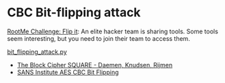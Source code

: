 # CBC Bit-flipping attack

[RootMe Challenge: Flip it](https://www.root-me.org/en/Challenges/Cryptanalysis/AES-CBC-Bit-Flipping-Attack): An elite hacker team is sharing tools.
Some tools seem interesting, but you need to join their team to access them.

[bit_flipping_attack.py](https://github.com/tymyrddin/scripts-modern-ciphers/blob/main/rootme/bit_flipping_attack.py)

* [The Block Cipher SQUARE - Daemen, Knudsen, Rijmen](https://repository.root-me.org/Cryptographie/Sym%C3%A9trique/EN%20-%20The%20Block%20Cipher%20SQUARE%20-%20Daemen,%20Knudsen,%20Rijmen.pdf)
* [SANS Institute AES CBC Bit Flipping](https://www.root-me.org/en/Challenges/Cryptanalysis/AES-CBC-Bit-Flipping-Attack)
